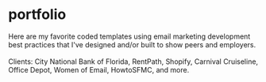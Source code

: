 # portfolio

Here are my favorite coded templates using email marketing development best practices that I've designed and/or built to show peers and employers.<br><br>
Clients: City National Bank of Florida, RentPath, Shopify, Carnival Cruiseline, Office Depot, Women of Email, HowtoSFMC, and more.
